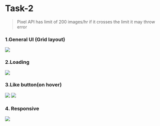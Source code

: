 # Task-2

> Pixel API has limit of 200 images/hr if it crosses the limit it may throw error

### 1.General UI (Grid layout)
![](https://i.imgur.com/7WP7S7s.png)

### 2.Loading 

![](https://i.imgur.com/eiGGlKl.png)

### 3.Like button(on hover)
![](https://i.imgur.com/RWJoXOB.png)
![](https://i.imgur.com/T57k0yF.png)

### 4. Responsive 
![](https://i.imgur.com/qi8ofzv.png)
